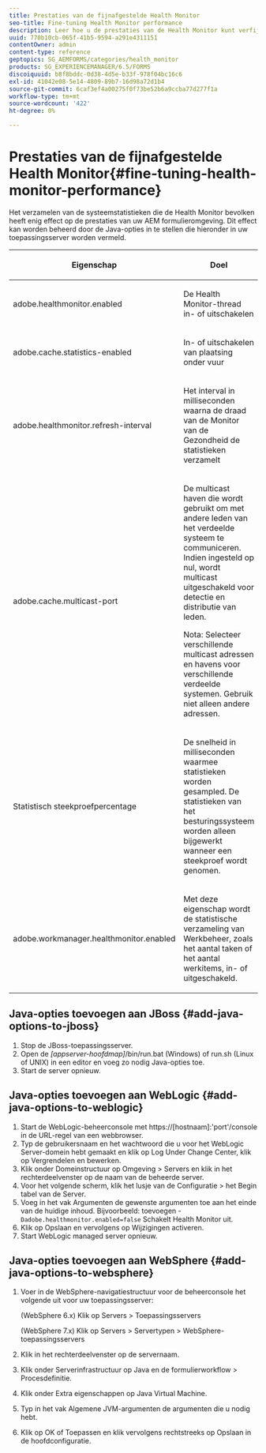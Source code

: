 ```yaml
---
title: Prestaties van de fijnafgestelde Health Monitor
seo-title: Fine-tuning Health Monitor performance
description: Leer hoe u de prestaties van de Health Monitor kunt verfijnen. Beheer de systeemstatistieken die invloed hebben op de prestaties van de formulieromgeving met behulp van de optie voor JAVA-instelling.
uuid: 770b10cb-065f-41b5-9594-a291e4311151
contentOwner: admin
content-type: reference
geptopics: SG_AEMFORMS/categories/health_monitor
products: SG_EXPERIENCEMANAGER/6.5/FORMS
discoiquuid: b8f8bddc-0d38-4d5e-b33f-978f04bc16c6
exl-id: 41042e08-5e14-4809-89b7-16d98a72d1b4
source-git-commit: 6caf3ef4a00275f0f73be52b6a9ccba77d277f1a
workflow-type: tm+mt
source-wordcount: '422'
ht-degree: 0%

---
```


# Prestaties van de fijnafgestelde Health Monitor{#fine-tuning-health-monitor-performance}

Het verzamelen van de systeemstatistieken die de Health Monitor bevolken heeft enig effect op de prestaties van uw AEM formulieromgeving. Dit effect kan worden beheerd door de Java-opties in te stellen die hieronder in uw toepassingsserver worden vermeld.

<table>
 <thead>
  <tr>
   <th><p>Eigenschap</p></th>
   <th><p>Doel</p></th>
   <th><p>Standaardwaarde</p></th>
  </tr>
 </thead>
 <tbody>
  <tr>
   <td><p>adobe.healthmonitor.enabled</p></td>
   <td><p>De Health Monitor-thread in- of uitschakelen</p></td>
   <td><p>true</p></td>
  </tr>
  <tr>
   <td><p>adobe.cache.statistics-enabled</p></td>
   <td><p>In- of uitschakelen van plaatsing onder vuur</p></td>
   <td><p>true</p></td>
  </tr>
  <tr>
   <td><p>adobe.healthmonitor.refresh-interval</p></td>
   <td><p>Het interval in milliseconden waarna de draad van de Monitor van de Gezondheid de statistieken verzamelt</p></td>
   <td><p>10 minuten (600.000 milliseconden)</p></td>
  </tr>
  <tr>
   <td><p>adobe.cache.multicast-port</p></td>
   <td><p>De multicast haven die wordt gebruikt om met andere leden van het verdeelde systeem te communiceren. Indien ingesteld op nul, wordt multicast uitgeschakeld voor detectie en distributie van leden. </p><p>Nota: Selecteer verschillende multicast adressen en havens voor verschillende verdeelde systemen. Gebruik niet alleen andere adressen.</p></td>
   <td><p>Geen standaardwaarde. Geldige waarden liggen tussen 0 en 65535.</p></td>
  </tr>
  <tr>
   <td><p>Statistisch steekproefpercentage</p></td>
   <td><p>De snelheid in milliseconden waarmee statistieken worden gesampled. De statistieken van het besturingssysteem worden alleen bijgewerkt wanneer een steekproef wordt genomen.</p></td>
   <td><p>600000</p></td>
  </tr>
  <tr>
   <td><p>adobe.workmanager.healthmonitor.enabled</p></td>
   <td><p>Met deze eigenschap wordt de statistische verzameling van Werkbeheer, zoals het aantal taken of het aantal werkitems, in- of uitgeschakeld.</p></td>
   <td><p>true</p></td>
  </tr>
 </tbody>
</table>

## Java-opties toevoegen aan JBoss {#add-java-options-to-jboss}

1. Stop de JBoss-toepassingsserver.
1. Open de *[appserver-hoofdmap]*/bin/run.bat (Windows) of run.sh (Linux of UNIX) in een editor en voeg zo nodig Java-opties toe.
1. Start de server opnieuw.

## Java-opties toevoegen aan WebLogic {#add-java-options-to-weblogic}

1. Start de WebLogic-beheerconsole met https://[hostnaam]:&#39;port&#39;/console in de URL-regel van een webbrowser.
1. Typ de gebruikersnaam en het wachtwoord die u voor het WebLogic Server-domein hebt gemaakt en klik op Log Under Change Center, klik op Vergrendelen en bewerken.
1. Klik onder Domeinstructuur op Omgeving > Servers en klik in het rechterdeelvenster op de naam van de beheerde server.
1. Voor het volgende scherm, klik het lusje van de Configuratie > het Begin tabel van de Server.
1. Voeg in het vak Argumenten de gewenste argumenten toe aan het einde van de huidige inhoud. Bijvoorbeeld: toevoegen - `Dadobe.healthmonitor.enabled=false` Schakelt Health Monitor uit.
1. Klik op Opslaan en vervolgens op Wijzigingen activeren.
1. Start WebLogic managed server opnieuw.

## Java-opties toevoegen aan WebSphere {#add-java-options-to-websphere}

1. Voer in de WebSphere-navigatiestructuur voor de beheerconsole het volgende uit voor uw toepassingsserver:

   (WebSphere 6.x) Klik op Servers > Toepassingsservers

   (WebSphere 7.x) Klik op Servers > Servertypen > WebSphere-toepassingsservers

1. Klik in het rechterdeelvenster op de servernaam.
1. Klik onder Serverinfrastructuur op Java en de formulierworkflow > Procesdefinitie.
1. Klik onder Extra eigenschappen op Java Virtual Machine.
1. Typ in het vak Algemene JVM-argumenten de argumenten die u nodig hebt.
1. Klik op OK of Toepassen en klik vervolgens rechtstreeks op Opslaan in de hoofdconfiguratie.
